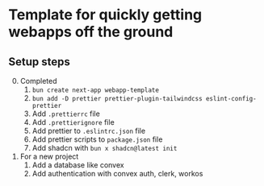 # Template for quickly getting webapps off the ground

## Setup steps

0. Completed
    1. `bun create next-app webapp-template`
    2. `bun add -D prettier prettier-plugin-tailwindcss eslint-config-prettier`
    3. Add `.prettierrc` file 
    4. Add `.prettierignore` file
    5. Add prettier to `.eslintrc.json` file
    6. Add prettier scripts to `package.json` file
    7. Add shadcn with `bun x shadcn@latest init`
1. For a new project
    1. Add a database like convex
    2. Add authentication with convex auth, clerk, workos